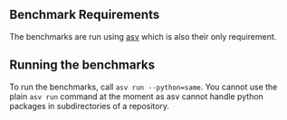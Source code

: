 <!---
  Licensed under the Apache License, Version 2.0 (the "License");
  you may not use this file except in compliance with the License.
  You may obtain a copy of the License at

   http://www.apache.org/licenses/LICENSE-2.0

  Unless required by applicable law or agreed to in writing, software
  distributed under the License is distributed on an "AS IS" BASIS,
  WITHOUT WARRANTIES OR CONDITIONS OF ANY KIND, either express or implied.
  See the License for the specific language governing permissions and
  limitations under the License. See accompanying LICENSE file.
-->
## Benchmark Requirements

The benchmarks are run using [asv][1] which is also their only requirement.

## Running the benchmarks

To run the benchmarks, call `asv run --python=same`. You cannot use the
plain `asv run` command at the moment as asv cannot handle python packages
in subdirectories of a repository.

[1]: https://asv.readthedocs.org/
